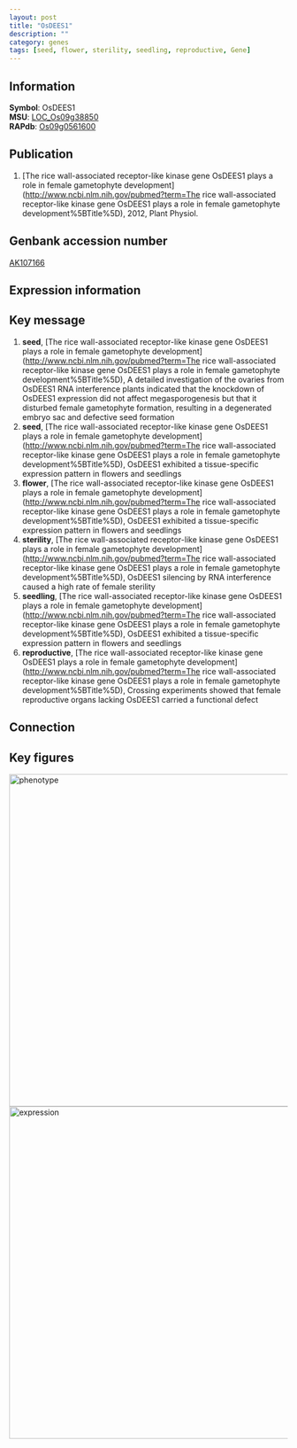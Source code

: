 ```yaml
---
layout: post
title: "OsDEES1"
description: ""
category: genes
tags: [seed, flower, sterility, seedling, reproductive, Gene]
---
```


## Information
__Symbol__: OsDEES1  
__MSU__: [LOC_Os09g38850](http://rice.plantbiology.msu.edu/cgi-bin/ORF_infopage.cgi?orf=LOC_Os09g38850)  
__RAPdb__: [Os09g0561600](http://rapdb.dna.affrc.go.jp/viewer/gbrowse_details/irgsp1?name=Os09g0561600)  

## Publication
1. [The rice wall-associated receptor-like kinase gene OsDEES1 plays a role in female gametophyte development](http://www.ncbi.nlm.nih.gov/pubmed?term=The rice wall-associated receptor-like kinase gene OsDEES1 plays a role in female gametophyte development%5BTitle%5D), 2012, Plant Physiol.

## Genbank accession number
[AK107166](http://www.ncbi.nlm.nih.gov/nuccore/AK107166)  

## Expression information

## Key message
1. __seed__, [The rice wall-associated receptor-like kinase gene OsDEES1 plays a role in female gametophyte development](http://www.ncbi.nlm.nih.gov/pubmed?term=The rice wall-associated receptor-like kinase gene OsDEES1 plays a role in female gametophyte development%5BTitle%5D),  A detailed investigation of the ovaries from OsDEES1 RNA interference plants indicated that the knockdown of OsDEES1 expression did not affect megasporogenesis but that it disturbed female gametophyte formation, resulting in a degenerated embryo sac and defective seed formation
2. __seed__, [The rice wall-associated receptor-like kinase gene OsDEES1 plays a role in female gametophyte development](http://www.ncbi.nlm.nih.gov/pubmed?term=The rice wall-associated receptor-like kinase gene OsDEES1 plays a role in female gametophyte development%5BTitle%5D),  OsDEES1 exhibited a tissue-specific expression pattern in flowers and seedlings
3. __flower__, [The rice wall-associated receptor-like kinase gene OsDEES1 plays a role in female gametophyte development](http://www.ncbi.nlm.nih.gov/pubmed?term=The rice wall-associated receptor-like kinase gene OsDEES1 plays a role in female gametophyte development%5BTitle%5D),  OsDEES1 exhibited a tissue-specific expression pattern in flowers and seedlings
4. __sterility__, [The rice wall-associated receptor-like kinase gene OsDEES1 plays a role in female gametophyte development](http://www.ncbi.nlm.nih.gov/pubmed?term=The rice wall-associated receptor-like kinase gene OsDEES1 plays a role in female gametophyte development%5BTitle%5D),  OsDEES1 silencing by RNA interference caused a high rate of female sterility
5. __seedling__, [The rice wall-associated receptor-like kinase gene OsDEES1 plays a role in female gametophyte development](http://www.ncbi.nlm.nih.gov/pubmed?term=The rice wall-associated receptor-like kinase gene OsDEES1 plays a role in female gametophyte development%5BTitle%5D),  OsDEES1 exhibited a tissue-specific expression pattern in flowers and seedlings
6. __reproductive__, [The rice wall-associated receptor-like kinase gene OsDEES1 plays a role in female gametophyte development](http://www.ncbi.nlm.nih.gov/pubmed?term=The rice wall-associated receptor-like kinase gene OsDEES1 plays a role in female gametophyte development%5BTitle%5D),  Crossing experiments showed that female reproductive organs lacking OsDEES1 carried a functional defect

## Connection

## Key figures
<img src="http://ricencode.github.io/images/OsDEES1.pheno.png" alt="phenotype"  style="width: 600px;"/>

<img src="http://ricencode.github.io/images/OsDEES1.exp.png" alt="expression"  style="width: 600px;"/>


